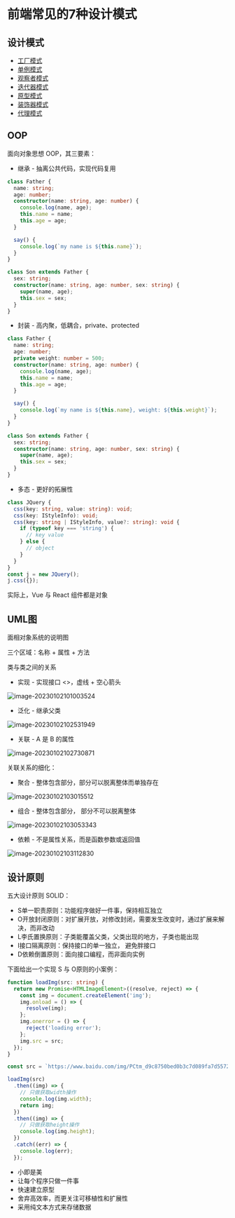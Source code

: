 # 前端常见的7种设计模式
## 设计模式

- [工厂模式](./工厂模式.md)
- [单例模式](./单例模式.md)
- [观察者模式](./观察者模式.md)
- [迭代器模式](./迭代器模式.md)
- [原型模式](./原型模式.md)
- [装饰器模式](./装饰器模式.md)
- [代理模式](./代理模式.md)

## OOP
面向对象思想 OOP，其三要素：

- 继承 - 抽离公共代码，实现代码复用

```ts
class Father {
  name: string;
  age: number;
  constructor(name: string, age: number) {
    console.log(name, age);
    this.name = name;
    this.age = age;
  }

  say() {
    console.log(`my name is ${this.name}`);
  }
}

class Son extends Father {
  sex: string;
  constructor(name: string, age: number, sex: string) {
    super(name, age);
    this.sex = sex;
  }
}
```

- 封装 - 高内聚，低耦合，private、protected

```ts
class Father {
  name: string;
  age: number;
  private weight: number = 500;
  constructor(name: string, age: number) {
    console.log(name, age);
    this.name = name;
    this.age = age;
  }

  say() {
    console.log(`my name is ${this.name}, weight: ${this.weight}`);
  }
}

class Son extends Father {
  sex: string;
  constructor(name: string, age: number, sex: string) {
    super(name, age);
    this.sex = sex;
  }
}
```

- 多态 - 更好的拓展性

```ts
class JQuery {
  css(key: string, value: string): void;
  css(key: IStyleInfo): void;
  css(key: string | IStyleInfo, value?: string): void {
    if (typeof key === 'string') {
      // key value
    } else {
      // object
    }
  }
}
const j = new JQuery();
j.css({});
```

实际上，Vue 与 React 组件都是对象



## UML图

面相对象系统的说明图

三个区域：名称 + 属性 + 方法

类与类之间的关系

- 实现 - 实现接口 <<interface>>，虚线 + 空心箭头

![image-20230102101003524](http://m.qpic.cn/psc?/V534E0Go2CQHfE4fw42n3wGB6T0JFp4I/ruAMsa53pVQWN7FLK88i5lKT8qcOlZfD9uNjL6R6wsBF0BNx*FmC9aWEpErPey4LL5C4dFKgce3AVhd4fy1xIqqEyRkRMO52b4I78L2jEvw!/b&bo=HwEyAQAAAAADBw8!&rf=viewer_4)

-   泛化 - 继承父类

![image-20230102102531949](http://m.qpic.cn/psc?/V534E0Go2CQHfE4fw42n3wGB6T0JFp4I/ruAMsa53pVQWN7FLK88i5tvap80XMzAW4t2hN*2QS2S53svYaefUhAh1OsHgj.n5ToUvrjbmsyDXh0kdtYvysHijnq.fxjlX4BeB91jf8Is!/b&bo=PQJDAQAAAAADF08!&rf=viewer_4)

- 关联 - A 是 B 的属性

![image-20230102102730871](http://m.qpic.cn/psc?/V534E0Go2CQHfE4fw42n3wGB6T0JFp4I/ruAMsa53pVQWN7FLK88i5tvap80XMzAW4t2hN*2QS2StHgwJAokNO3rV1IfR8jI6ZzzT6WeXsVnGVR4K7uEgof2dMFoZdXpN5WcJx0CfPGc!/mnull&bo=5AO.AAAAAAADB3s!&rf=photolist&t=5)

关联关系的细化：

- 聚合 - 整体包含部分，部分可以脱离整体而单独存在

![image-20230102103015512](http://m.qpic.cn/psc?/V534E0Go2CQHfE4fw42n3wGB6T0JFp4I/ruAMsa53pVQWN7FLK88i5tvap80XMzAW4t2hN*2QS2R.NrWWkAn7DI3yaNEld*jWUOvE2LK1pDF*O0r13HBIwuj*yHlDSPsy4TkbyjwhUIg!/b&bo=5gO9AAAAAAADB3o!&rf=viewer_4)

- 组合 - 整体包含部分， 部分不可以脱离整体

![image-20230102103053343](http://m.qpic.cn/psc?/V534E0Go2CQHfE4fw42n3wGB6T0JFp4I/ruAMsa53pVQWN7FLK88i5tvap80XMzAW4t2hN*2QS2T9U6OKSZc03G24YDOaFjAetUMPU3qWNrcqZADBj*qHpJpFfXlzkwH2FpJMfhecY*4!/b&bo=5gPGAAAAAAADFxE!&rf=viewer_4)

- 依赖 - 不是属性关系，而是函数参数或返回值

![image-20230102103112830](http://m.qpic.cn/psc?/V534E0Go2CQHfE4fw42n3wGB6T0JFp4I/ruAMsa53pVQWN7FLK88i5v.BerpOxfcpjGE.o*YUSlnkp5LTg88MF0Eo4K5*O*Y7ptRhY4a5SDMa1mkZ7aiEXRVKcrPtnCU1e2ApbNtv.pE!/b&bo=7gO3AAAAAAADF2g!&rf=viewer_4)



## 设计原则

五大设计原则 SOLID：

- S单一职责原则：功能程序做好一件事，保持相互独立
- O开放封闭原则：对扩展开放，对修改封闭，需要发生改变时，通过扩展来解决，而非改动
- L李氏置换原则：子类能覆盖父类，父类出现的地方，子类也能出现
- I接口隔离原则：保持接口的单一独立， 避免胖接口
- D依赖倒置原则：面向接口编程，而非面向实例

下面给出一个实现 S 与 O原则的小案例：

```ts
function loadImg(src: string) {
  return new Promise<HTMLImageElement>((resolve, reject) => {
    const img = document.createElement('img');
    img.onload = () => {
      resolve(img);
    };
    img.onerror = () => {
      reject('loading error');
    };
    img.src = src;
  });
}

const src = `https://www.baidu.com/img/PCtm_d9c8750bed0b3c7d089fa7d55720d6cf.png`;

loadImg(src)
  .then((img) => {
    // 只做获取width操作
    console.log(img.width);
    return img;
  })
  .then((img) => {
    // 只做获取height操作
    console.log(img.height);
  })
  .catch((err) => {
    console.log(err);
  });
```

- 小即是美
- 让每个程序只做一件事
- 快速建立原型
- 舍弃高效率，而更关注可移植性和扩展性
- 采用纯文本方式来存储数据







